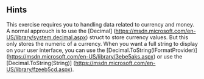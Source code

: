 ## Hints
This exercise requires you to handling data related to currency and money. A normal approuch is to use the [Decimal] (https://msdn.microsoft.com/en-US/library/system.decimal.aspx) struct to store currency values. But this only stores the numeric of a currency. 
When you want a full string to display on your user interface, you can use the [Decimal.ToString(IFormatProvider)] (https://msdn.microsoft.com/en-US/library/3ebe5aks.aspx) or use the [Decimal.ToString(String)] (https://msdn.microsoft.com/en-US/library/fzeeb5cd.aspx).


